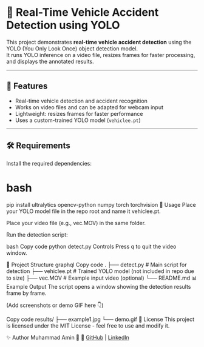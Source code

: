 # 🚗 Real-Time Vehicle Accident Detection using YOLO

This project demonstrates **real-time vehicle accident detection** using the YOLO (You Only Look Once) object detection model.  
It runs YOLO inference on a video file, resizes frames for faster processing, and displays the annotated results.

---

## 📌 Features
- Real-time vehicle detection and accident recognition  
- Works on video files and can be adapted for webcam input  
- Lightweight: resizes frames for faster performance  
- Uses a custom-trained YOLO model (`vehiclee.pt`)  

---

## 🛠️ Requirements
Install the required dependencies:

# bash
pip install ultralytics opencv-python numpy torch torchvision
🚀 Usage
Place your YOLO model file in the repo root and name it vehiclee.pt.

Place your video file (e.g., vec.MOV) in the same folder.

Run the detection script:

bash
Copy code
python detect.py
Controls
Press q to quit the video window.

📂 Project Structure
graphql
Copy code
.
├── detect.py        # Main script for detection
├── vehiclee.pt      # Trained YOLO model (not included in repo due to size)
├── vec.MOV          # Example input video (optional)
└── README.md
📊 Example Output
The script opens a window showing the detection results frame by frame.

(Add screenshots or demo GIF here 👇)

Copy code
results/
 ├── example1.jpg
 └── demo.gif
📜 License
This project is licensed under the MIT License - feel free to use and modify it.

✨ Author
Muhammad Amin
🔗 🔗 [GitHub](https://github.com/aminrustmani) | [LinkedIn](linkedin.com/in/muhammadamin5214)

